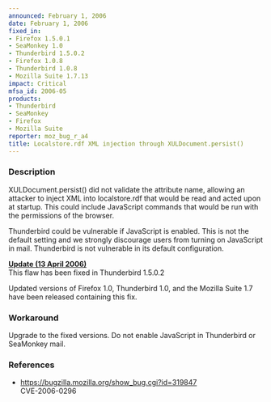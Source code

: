 ```yaml
---
announced: February 1, 2006
date: February 1, 2006
fixed_in:
- Firefox 1.5.0.1
- SeaMonkey 1.0
- Thunderbird 1.5.0.2
- Firefox 1.0.8
- Thunderbird 1.0.8
- Mozilla Suite 1.7.13
impact: Critical
mfsa_id: 2006-05
products:
- Thunderbird
- SeaMonkey
- Firefox
- Mozilla Suite
reporter: moz_bug_r_a4
title: Localstore.rdf XML injection through XULDocument.persist()
---
```


<h3>Description</h3>

<p>XULDocument.persist() did not validate the attribute name,
allowing an attacker to inject XML into localstore.rdf that would
be read and acted upon at startup. This could include JavaScript
commands that would be run with the permissions of the browser.</p>

<p class="note">Thunderbird could be vulnerable if JavaScript is
enabled. This is not the default setting and we strongly
discourage users from turning on JavaScript in mail. Thunderbird
is not vulnerable in its default configuration.</p>

<p><strong style="text-decoration: underline;">Update (13 April 2006)</strong><br/>
This flaw has been fixed in Thunderbird 1.5.0.2</p>

<p>Updated versions of Firefox 1.0, Thunderbird 1.0, and the Mozilla Suite 1.7
have been released containing this fix.</p>

<h3>Workaround</h3>

<p>Upgrade to the fixed versions. Do not enable JavaScript in Thunderbird
or SeaMonkey mail.</p>

<h3>References</h3>

<ul>
<li><a href="https://bugzilla.mozilla.org/show_bug.cgi?id=319847">
https://bugzilla.mozilla.org/show_bug.cgi?id=319847</a><br/>
CVE-2006-0296</li>
</ul>



